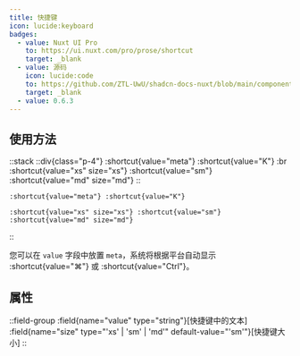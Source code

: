 ```yaml
---
title: 快捷键
icon: lucide:keyboard
badges:
  - value: Nuxt UI Pro
    to: https://ui.nuxt.com/pro/prose/shortcut
    target: _blank
  - value: 源码
    icon: lucide:code
    to: https://github.com/ZTL-UwU/shadcn-docs-nuxt/blob/main/components/content/Shortcut.vue
    target: _blank
  - value: 0.6.3
---
```


## 使用方法

::stack
  ::div{class="p-4"}
    :shortcut{value="meta"} :shortcut{value="K"} :br
    :shortcut{value="xs" size="xs"} :shortcut{value="sm"} :shortcut{value="md" size="md"}
  ::
  ```mdc
  :shortcut{value="meta"} :shortcut{value="K"}

  :shortcut{value="xs" size="xs"} :shortcut{value="sm"} :shortcut{value="md" size="md"}
  ```
::

您可以在 `value` 字段中放置 `meta`，系统将根据平台自动显示 :shortcut{value="⌘"} 或 :shortcut{value="Ctrl"}。

## 属性

::field-group
  :field{name="value" type="string"}[快捷键中的文本]
  :field{name="size" type="'xs' | 'sm' | 'md'" default-value="'sm'"}[快捷键大小]
:: 